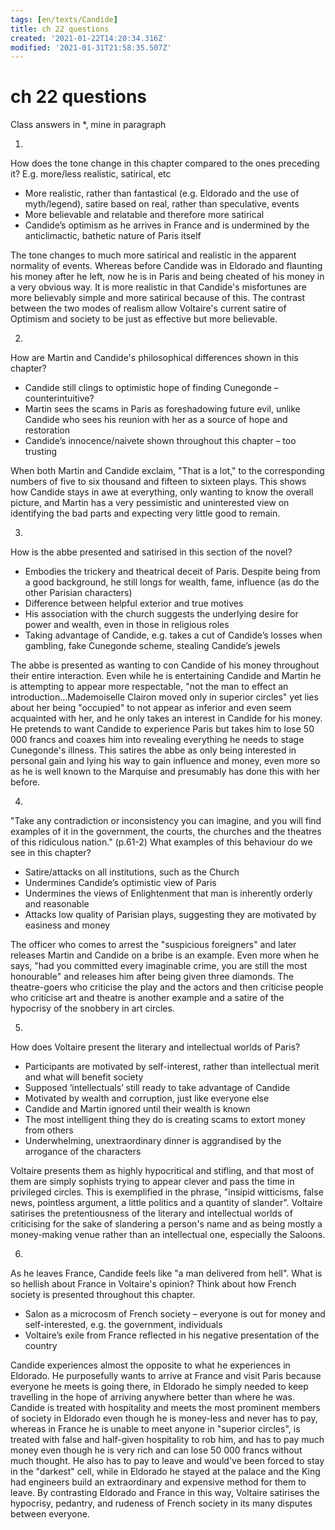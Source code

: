 ```yaml
---
tags: [en/texts/Candide]
title: ch 22 questions
created: '2021-01-22T14:20:34.316Z'
modified: '2021-01-31T21:58:35.507Z'
---
```


# ch 22 questions
Class answers in *, mine in paragraph

1.
How does the tone change in this chapter compared to the ones preceding it? E.g. more/less realistic, satirical, etc 
- More realistic, rather than fantastical (e.g. Eldorado and the use of myth/legend), satire based on real, rather than speculative, events 
- More believable and relatable and therefore more satirical 
- Candide’s optimism as he arrives in France and is undermined by the anticlimactic, bathetic nature of Paris itself 

The tone changes to much more satirical and realistic in the apparent normality of events. Whereas before Candide was in Eldorado and flaunting his money after he left, now he is in Paris and being cheated of his money in a very obvious way. It is more realistic in that Candide's misfortunes are more believably simple and more satirical because of this. The contrast between the two modes of realism allow Voltaire's current satire of Optimism and society to be just as effective but more believable.

2.
How are Martin and Candide's philosophical differences shown in this chapter? 
- Candide still clings to optimistic hope of finding Cunegonde – counterintuitive? 
- Martin sees the scams in Paris as foreshadowing future evil, unlike Candide who sees his reunion with her as a source of hope and restoration 
- Candide’s innocence/naivete shown throughout this chapter – too trusting 

When both Martin and Candide exclaim, "That is a lot," to the corresponding numbers of five to six thousand and fifteen to sixteen plays. This shows how Candide stays in awe at everything, only wanting to know the overall picture, and Martin has a very pessimistic and uninterested view on identifying the bad parts and expecting very little good to remain.

3.
How is the abbe presented and satirised in this section of the novel? 
- Embodies the trickery and theatrical deceit of Paris. Despite being from a good background, he still longs for wealth, fame, influence (as do the other Parisian characters) 
- Difference between helpful exterior and true motives 
- His association with the church suggests the underlying desire for power and wealth, even in those in religious roles 
- Taking advantage of Candide, e.g. takes a cut of Candide’s losses when gambling, fake Cunegonde scheme, stealing Candide’s jewels 

The abbe is presented as wanting to con Candide of his money throughout their entire interaction. Even while he is entertaining Candide and Martin he is attempting to appear more respectable, "not the man to effect an introduction...Mademoiselle Clairon moved only in superior circles" yet lies about her being "occupied" to not appear as inferior and even seem acquainted with her, and he only takes an interest in Candide for his money. He pretends to want Candide to experience Paris but takes him to lose 50 000 francs and coaxes him into revealing everything he needs to stage Cunegonde's illness. This satires the abbe as only being interested in personal gain and lying his way to gain influence and money, even more so as he is well known to the Marquise and presumably has done this with her before.

4.
"Take any contradiction or inconsistency you can imagine, and you will find examples of it in the government, the courts, the churches and the theatres of this ridiculous nation." (p.61-2) What examples of this behaviour do we see in this chapter?
- Satire/attacks on all institutions, such as the Church 
- Undermines Candide’s optimistic view of Paris 
- Undermines the views of Enlightenment that man is inherently orderly and reasonable 
- Attacks low quality of Parisian plays, suggesting they are motivated by easiness and money 

The officer who comes to arrest the "suspicious foreigners" and later releases Martin and Candide on a bribe is an example. Even more when he says,  "had you committed every imaginable crime, you are still the most honourable" and releases him after being given three diamonds.
The theatre-goers who criticise the play and the actors and then criticise people who criticise art and theatre is another example and a satire of the hypocrisy of  the snobbery in art circles.

5.
How does Voltaire present the literary and intellectual worlds of Paris? 
- Participants are motivated by self-interest, rather than intellectual merit and what will benefit society 
- Supposed ‘intellectuals’ still ready to take advantage of Candide 
- Motivated by wealth and corruption, just like everyone else  
- Candide and Martin ignored until their wealth is known 
- The most intelligent thing they do is creating scams to extort money from others 
- Underwhelming, unextraordinary dinner is aggrandised by the arrogance of the characters 

Voltaire presents them as highly hypocritical and stifling, and that most of them are simply sophists trying to appear clever and pass the time in privileged circles. This is exemplified in the phrase, "insipid witticisms, false news, pointless argument, a little politics and a quantity of slander". Voltaire satirises the pretentiousness of the literary and intellectual worlds of criticising for the sake of slandering a person's name and as being mostly a money-making venue rather than an intellectual one, especially the Saloons.

6.
As he leaves France, Candide feels like "a man delivered from hell". What is so hellish about France in Voltaire's opinion? Think about how French society is presented throughout this chapter. 
- Salon as a microcosm of French society – everyone is out for money and self-interested, e.g. the government, individuals 
- Voltaire’s exile from France reflected in his negative presentation of the country 

Candide experiences almost the opposite to what he experiences in Eldorado.
He purposefully wants to arrive at France and visit Paris because everyone he meets is going there, in Eldorado he simply needed to keep travelling in the hope of arriving anywhere better than where he was. Candide is treated with hospitality and meets the most prominent members of society in Eldorado even though he is money-less and never has to pay, whereas in France he is unable to meet anyone in "superior circles", is treated with false and half-given hospitality to rob him, and has to pay much money even though he is very rich and can lose 50 000 francs without much thought. He also has to pay to leave and would've been forced to stay in the "darkest" cell, while in Eldorado he stayed at the palace and the King had engineers build an extraordinary and expensive method for them to leave. By contrasting Eldorado and France in this way, Voltaire satirises the hypocrisy, pedantry, and rudeness of French society in its many disputes between everyone.

